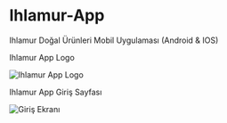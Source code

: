 # Ihlamur-App
Ihlamur Doğal Ürünleri Mobil Uygulaması (Android & IOS)

Ihlamur App Logo

![Ihlamur App Logo](https://user-images.githubusercontent.com/84927381/178578360-7e7df99c-1f96-4658-b2ca-23982d227aff.png)


Ihlamur App Giriş Sayfası

![Giriş Ekranı](https://user-images.githubusercontent.com/84927381/178590900-3844d1db-b52d-472e-b12b-2484953cfe2c.png)
